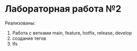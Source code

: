 # Лабораторная работа №2

Реализованы:
1) Работа с ветками main, feature, hotfix, release, develop
2) создание тегов
3) lfs
